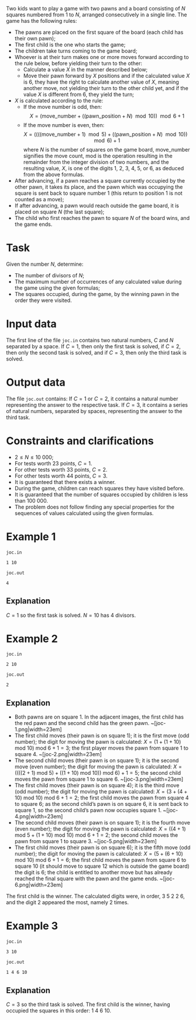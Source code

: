 Two kids want to play a game with two pawns and a board consisting of $N$ squares numbered from $1$ to $N$, arranged consecutively in a single line. The game has the following rules:

* The pawns are placed on the first square of the board (each child has their own pawn);
* The first child is the one who starts the game;
* The children take turns coming to the game board;
* Whoever is at their turn makes one or more moves forward according to the rule below, before yielding their turn to the other:
   * Calculate a value $X$ in the manner described below;
   * Move their pawn forward by $X$ positions and if the calculated value $X$ is $6$, they have the right to calculate another value of $X$, meaning another move, not yielding their turn to the other child yet, and if the value $X$ is different from $6$, they yield the turn;
* $X$ is calculated according to the rule:
   * If the move number is odd, then:
     $$
     X = (\text{move\_number} + ((\text{pawn\_position} + N) \mod 10)) \mod 6 + 1
     $$
   * If the move number is even, then:
     $$
     X = ((((\text{move\_number} + 1) \mod 5) + ((\text{pawn\_position} + N) \mod 10)) \mod 6) + 1
     $$
   where $N$ is the number of squares on the game board, $\text{move\_number}$ signifies the move count, $\text{mod}$ is the operation resulting in the remainder from the integer division of two numbers, and the resulting value, $X$, is one of the digits $1$, $2$, $3$, $4$, $5$, or $6$, as deduced from the above formulas.
* After advancing, if a pawn reaches a square currently occupied by the other pawn, it takes its place, and the pawn which was occupying the square is sent back to square number $1$ (this return to position $1$ is not counted as a move);
* If after advancing, a pawn would reach outside the game board, it is placed on square $N$ (the last square);
* The child who first reaches the pawn to square $N$ of the board wins, and the game ends.

# Task

Given the number $N$, determine:
* The number of divisors of $N$;
* The maximum number of occurrences of any calculated value during the game using the given formulas;
* The squares occupied, during the game, by the winning pawn in the order they were visited.

# Input data

The first line of the file `joc.in` contains two natural numbers, $C$ and $N$ separated by a space. If $C=1$, then only the first task is solved, if $C=2$, then only the second task is solved, and if $C=3$, then only the third task is solved.

# Output data

The file `joc.out` contains:
If $C=1$ or $C=2$, it contains a natural number representing the answer to the respective task. If $C=3$, it contains a series of natural numbers, separated by spaces, representing the answer to the third task.

# Constraints and clarifications

* $2 \leq N \leq 10 \ 000$;
* For tests worth $23$ points, $C=1$.
* For other tests worth $33$ points, $C=2$.
* For other tests worth $44$ points, $C=3$.
* It is guaranteed that there exists a winner.
* During the game, children can reach squares they have visited before.
* It is guaranteed that the number of squares occupied by children is less than $100 \ 000$.
* The problem does not follow finding any special properties for the sequences of values calculated using the given formulas.

# Example 1

`joc.in`
```
1 10
```

`joc.out`
```
4
```

## Explanation

$C=1$ so the first task is solved. $N=10$ has $4$ divisors.

# Example 2

`joc.in`
```
2 10
```

`joc.out`
```
2
```

## Explanation

- Both pawns are on square $1$. In the adjacent images, the first child has the red pawn and the second child has the green pawn.
~[joc-1.png|width=23em]
- The first child moves (their pawn is on square $1$); it is the first move (odd number); the digit for moving the pawn is calculated: $X = (1 + (1 + 10) \text{ mod } 10) \text{ mod } 6 + 1 = 3$; the first player moves the pawn from square $1$ to square $4$.
~[joc-2.png|width=23em]
- The second child moves (their pawn is on square $1$); it is the second move (even number); the digit for moving the pawn is calculated: $X = ((((2 + 1) \text{ mod } 5) + ((1+10) \text{ mod } 10)) \text{ mod } 6) + 1 = 5$; the second child moves the pawn from square $1$ to square $6$.
~[joc-3.png|width=23em]
- The first child moves (their pawn is on square $4$); it is the third move (odd number); the digit for moving the pawn is calculated: $X = (3 + (4 + 10) \text{ mod } 10) \text{ mod } 6 + 1 = 2$; the first child moves the pawn from square $4$ to square $6$; as the second child’s pawn is on square $6$, it is sent back to square $1$, so the second child’s pawn now occupies square $1$.
~[joc-4.png|width=23em]
- The second child moves (their pawn is on square $1$); it is the fourth move (even number); the digit for moving the pawn is calculated: $X = ((4 + 1) \text{ mod } 5 + (1 + 10) \text{ mod } 10) \text{ mod } 6 + 1 = 2$; the second child moves the pawn from square $1$ to square $3$.
~[joc-5.png|width=23em]
- The first child moves (their pawn is on square $6$); it is the fifth move (odd number); the digit for moving the pawn is calculated: $X = (5 + (6 + 10) \text{ mod } 10) \text{ mod } 6 + 1 = 6$; the first child moves the pawn from square $6$ to square $10$ (it should move to square $12$ which is outside the game board) the digit is $6$; the child is entitled to another move but has already reached the final square with the pawn and the game ends.
~[joc-6.png|width=23em]

The first child is the winner. The calculated digits were, in order, $3\ 5\ 2\ 2\ 6$, and the digit $2$ appeared the most, namely $2$ times.

# Example 3

`joc.in`
```
3 10
```

`joc.out`
```
1 4 6 10
```

## Explanation

$C = 3$ so the third task is solved. The first child is the winner, having occupied the squares in this order: $1\ 4\ 6\ 10$.